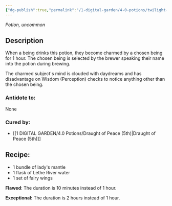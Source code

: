 ```yaml
---
{"dg-publish":true,"permalink":"/1-digital-garden/4-0-potions/twilight-moonbeams-ec/","tags":["potion","extracurricular","uncommon"]}
---
```


*Potion, uncommon* 

## Description

When a being drinks this potion, they become charmed by a chosen being for 1 hour. The chosen being is selected by the brewer speaking their name into the potion during
brewing. 

The charmed subject's mind is clouded with daydreams and has disadvantage on Wisdom (Perception) checks to notice anything other than the chosen being.

### Antidote to: 
None

### Cured by:
- [[1 DIGITAL GARDEN/4.0 Potions/Draught of Peace (5th)\|Draught of Peace (5th)]]

## Recipe:

- 1 bundle of lady's mantle
- 1 flask of Lethe River water
- 1 set of fairy wings

**Flawed**:
The duration is 10 minutes instead of 1 hour.

**Exceptional:** 
The duration is 2 hours instead of 1 hour.